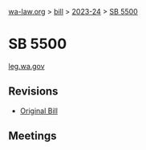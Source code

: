 [wa-law.org](/) > [bill](/bill/) > [2023-24](/bill/2023-24/) > [SB 5500](/bill/2023-24/sb/5500/)

# SB 5500
[leg.wa.gov](https://app.leg.wa.gov/billsummary?BillNumber=5500&Year=2023&Initiative=false)

## Revisions
* [Original Bill](1/)

## Meetings
